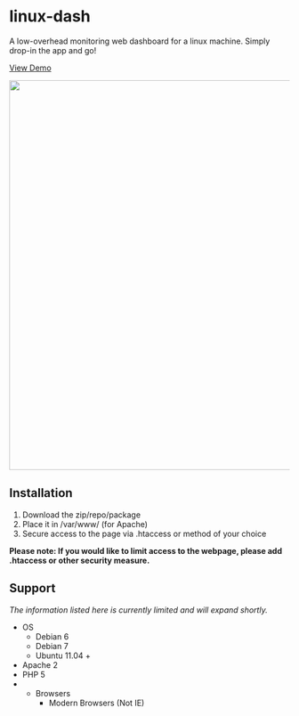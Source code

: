 linux-dash
==========

A low-overhead monitoring web dashboard for a linux machine. Simply drop-in the app and go!

<a href="http://afaq.dreamhosters.com/linux-dash/"> View Demo </a>



<img width="700px" src="http://afaq.dreamhosters.com/linux-dash/linux-dash.PNG">

<h2>Installation</h2>
<ol>
  <li>Download the zip/repo/package</li>
  <li>Place it in /var/www/ (for Apache)</li>
  <li>Secure access to the page via .htaccess or method of your choice</li>
</ol>  

<b>Please note: If you would like to limit access to the webpage, please add .htaccess or other security measure.</b>

<h2>Support</h2>

<em>The information listed here is currently limited and will expand shortly.</em>

<ul>
 <li>OS
    <ul>
      <li>Debian 6  </li>
      <li>Debian 7 </li>
      <li>Ubuntu 11.04 +</li>
    </ul>
 </li>
 
 <li>Apache 2</li>
 <li>PHP 5</li>
 <li>
  <ul>
    <li>Browsers
        <ul>
          <li>Modern Browsers (Not IE)</li>
        </ul>
    </li>
  </ul>
 </li>
</ul>
